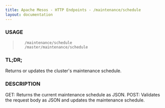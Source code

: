 ```yaml
---
title: Apache Mesos - HTTP Endpoints - /maintenance/schedule
layout: documentation
---
```

<!--- This is an automatically generated file. DO NOT EDIT! --->

### USAGE ###
>        /maintenance/schedule
>        /master/maintenance/schedule

### TL;DR; ###
Returns or updates the cluster's maintenance schedule.

### DESCRIPTION ###
GET: Returns the current maintenance schedule as JSON.
POST: Validates the request body as JSON
  and updates the maintenance schedule.
